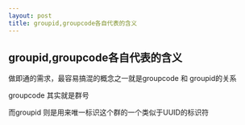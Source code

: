 ```yaml
---
layout: post
title: groupid,groupcode各自代表的含义
---
```


## groupid,groupcode各自代表的含义

做即通的需求，最容易搞混的概念之一就是groupcode 和 groupid的关系

groupcode 其实就是群号

而groupid 则是用来唯一标识这个群的一个类似于UUID的标识符

